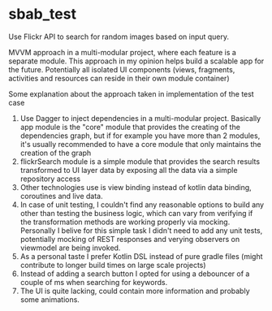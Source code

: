 # sbab_test

Use Flickr API to search for random images based on input query.

MVVM approach in a multi-modular project, where each feature is a separate module. This approach in my opinion helps
build a scalable app for the future. Potentially all isolated UI components (views, fragments, activities and resources can reside in their own module container)

Some explanation about the approach taken in implementation of the test case

1. Use Dagger to inject dependencies in a multi-modular project. Basically app module is the "core" module that provides
the creating of the dependencies graph, but if for example you have more than 2 modules, it's usually recommended to have a core module
that only maintains the creation of the graph 
2. flickrSearch module is a simple module that provides the search results transformed to UI layer data by exposing all the data
via a simple repository access
3. Other technologies use is view binding instead of kotlin data binding, coroutines and live data.
4. In case of unit testing, I couldn't find any reasonable options to build any other than testing the business logic, which can vary from verifying if the transformation methods are working properly via mocking. Personally I belive for this simple task I didn't need to add any unit tests, potentially mocking of REST responses and verying observers on viewmodel are being invoked.
5. As a personal taste I prefer Kotlin DSL instead of pure gradle files (might contribute to longer build times on large scale projects)
6. Instead of adding a search button I opted for using a debouncer of a couple of ms when searching for keywords.
7. The UI is quite lacking, could contain more information and probably some animations.
